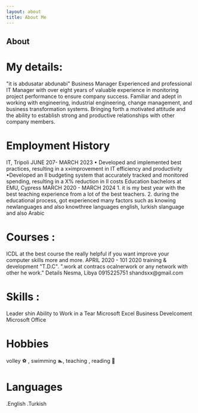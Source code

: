 ```yaml
---
layout: about
title: About Me
---
```


## About
<h1>My details:</h1>
"it is abdusatar abdunabi"
Business Manager
Experienced and professional IT Manager with over eight years of valuable experience in monitoring project performance to ensure company success. Familiar and adept in working with engineering, industrial engineering, change management, and business transformation systems. Bringing forth a motivated attitude and the ability to establish strong and productive relationships with other company members.
<h1>Employment History</h1>
IT, Tripoli
JUNE 207- MARCH 2023
• Developed and implemented best practices, resulting in a x»improvement in IT efficiency and productivity
•Developed an Il budgeting system that accurately tracked and monitored spending, resulting in a X% reduction in Il costs
Education
bachelors at EMU, Cypress
MARCH 2020 - MARCH 2024
1. it is my best year with the best teaching experience from a lot of the best teachers.
2. during the educational process, got experienced many factors such as knowing newlanguages and also knowthree languages english, lurkish slanguage and
also Arabic
<h1>Courses :</h1>
ICDL at the best course the really helpful if you want improve your
computer skills more and more.
APRIL 2020 - 101 2020
training & development "T.D.C".
".work at contracs ocalnerwork or any network with other he work."
Details
Nesma, Libya
0915225751
shandsxx@gmail.com
<h1>Skills :</h1>
Leader shin
Ability to Work in a Tear
Microsoft Excel
Business Develcoment
Microsoft Office

<h1>Hobbies</h1>
volley ⚽ ,
 swimming 🏊,
teaching ,
reading 📖 
<h1>Languages</h1>
.English
.Turkish


